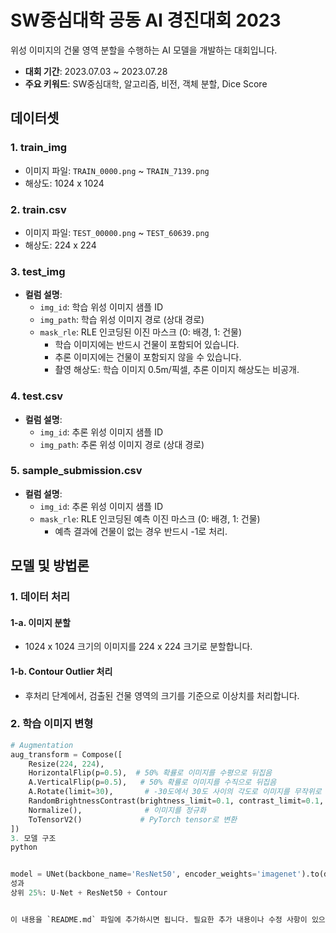 # SW중심대학 공동 AI 경진대회 2023

위성 이미지의 건물 영역 분할을 수행하는 AI 모델을 개발하는 대회입니다. 
- **대회 기간**: 2023.07.03 ~ 2023.07.28
- **주요 키워드**: SW중심대학, 알고리즘, 비전, 객체 분할, Dice Score

## 데이터셋

### 1. train_img
- 이미지 파일: `TRAIN_0000.png` ~ `TRAIN_7139.png`
- 해상도: 1024 x 1024

### 2. train.csv
- 이미지 파일: `TEST_00000.png` ~ `TEST_60639.png`
- 해상도: 224 x 224

### 3. test_img
- **컬럼 설명**:
  - `img_id`: 학습 위성 이미지 샘플 ID
  - `img_path`: 학습 위성 이미지 경로 (상대 경로)
  - `mask_rle`: RLE 인코딩된 이진 마스크 (0: 배경, 1: 건물)
    - 학습 이미지에는 반드시 건물이 포함되어 있습니다.
    - 추론 이미지에는 건물이 포함되지 않을 수 있습니다.
    - 촬영 해상도: 학습 이미지 0.5m/픽셀, 추론 이미지 해상도는 비공개.

### 4. test.csv
- **컬럼 설명**:
  - `img_id`: 추론 위성 이미지 샘플 ID
  - `img_path`: 추론 위성 이미지 경로 (상대 경로)

### 5. sample_submission.csv
- **컬럼 설명**:
  - `img_id`: 추론 위성 이미지 샘플 ID
  - `mask_rle`: RLE 인코딩된 예측 이진 마스크 (0: 배경, 1: 건물)
    - 예측 결과에 건물이 없는 경우 반드시 -1로 처리.

## 모델 및 방법론

### 1. 데이터 처리
#### 1-a. 이미지 분할
- 1024 x 1024 크기의 이미지를 224 x 224 크기로 분할합니다.

#### 1-b. Contour Outlier 처리
- 후처리 단계에서, 검출된 건물 영역의 크기를 기준으로 이상치를 처리합니다.

### 2. 학습 이미지 변형
```python
# Augmentation
aug_transform = Compose([
    Resize(224, 224),
    HorizontalFlip(p=0.5),  # 50% 확률로 이미지를 수평으로 뒤집음
    A.VerticalFlip(p=0.5),   # 50% 확률로 이미지를 수직으로 뒤집음
    A.Rotate(limit=30),       # -30도에서 30도 사이의 각도로 이미지를 무작위로 회전
    RandomBrightnessContrast(brightness_limit=0.1, contrast_limit=0.1, p=0.5),  # 컬러 변형
    Normalize(),              # 이미지를 정규화
    ToTensorV2()             # PyTorch tensor로 변환
])
3. 모델 구조
python


model = UNet(backbone_name='ResNet50', encoder_weights='imagenet').to(device)
성과
상위 25%: U-Net + ResNet50 + Contour


이 내용을 `README.md` 파일에 추가하시면 됩니다. 필요한 추가 내용이나 수정 사항이 있으면 말씀해 주세요!
